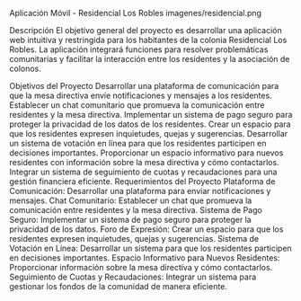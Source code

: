 Aplicación Móvil - Residencial Los Robles
imagenes/residencial.png

Descripción
El objetivo general del proyecto es desarrollar una aplicación web intuitiva y restringida para los habitantes de la colonia Residencial Los Robles. La aplicación integrará funciones para resolver problemáticas comunitarias y facilitar la interacción entre los residentes y la asociación de colonos.

Objetivos del Proyecto
Desarrollar una plataforma de comunicación para que la mesa directiva envíe notificaciones y mensajes a los residentes.
Establecer un chat comunitario que promueva la comunicación entre residentes y la mesa directiva.
Implementar un sistema de pago seguro para proteger la privacidad de los datos de los residentes.
Crear un espacio para que los residentes expresen inquietudes, quejas y sugerencias.
Desarrollar un sistema de votación en línea para que los residentes participen en decisiones importantes.
Proporcionar un espacio informativo para nuevos residentes con información sobre la mesa directiva y cómo contactarlos.
Integrar un sistema de seguimiento de cuotas y recaudaciones para una gestión financiera eficiente.
Requerimientos del Proyecto
Plataforma de Comunicación: Desarrollar una plataforma para enviar notificaciones y mensajes.
Chat Comunitario: Establecer un chat que promueva la comunicación entre residentes y la mesa directiva.
Sistema de Pago Seguro: Implementar un sistema de pago seguro para proteger la privacidad de los datos.
Foro de Expresión: Crear un espacio para que los residentes expresen inquietudes, quejas y sugerencias.
Sistema de Votación en Línea: Desarrollar un sistema para que los residentes participen en decisiones importantes.
Espacio Informativo para Nuevos Residentes: Proporcionar información sobre la mesa directiva y cómo contactarlos.
Seguimiento de Cuotas y Recaudaciones: Integrar un sistema para gestionar los fondos de la comunidad de manera eficiente.
